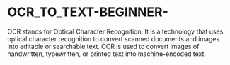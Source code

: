 # OCR_TO_TEXT-BEGINNER-
OCR stands for Optical Character Recognition. It is a technology that uses optical character recognition to convert scanned documents and images into editable or searchable text. OCR is used to convert images of handwritten, typewritten, or printed text into machine-encoded text.
